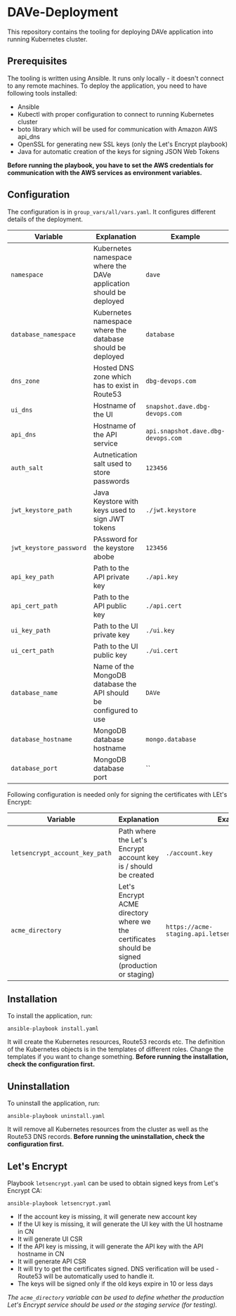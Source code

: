 # DAVe-Deployment

This repository contains the tooling for deploying DAVe application into running Kubernetes cluster.

## Prerequisites

The tooling is written using Ansible. It runs only locally - it doesn't connect to any remote machines. To deploy the application, you need to have following tools installed:
* Ansible
* Kubectl with proper configuration to connect to running Kubernetes cluster
* boto library which will be used for communication with Amazon AWS api_dns
* OpenSSL for generating new SSL keys (only the Let's Encrypt playbook)
* Java for automatic creation of the keys for signing JSON Web Tokens

**Before running the playbook, you have to set the AWS credentials for communication with the AWS services as environment variables.**

## Configuration

The configuration is in `group_vars/all/vars.yaml`. It configures different details of the deployment.

| Variable | Explanation | Example |
|--------|-------------|---------|
| `namespace` | Kubernetes namespace where the DAVe application should be deployed | `dave` |
| `database_namespace` | Kubernetes namespace where the database should be deployed | `database` |
| `dns_zone` | Hosted DNS zone which has to exist in Route53 | `dbg-devops.com` |
| `ui_dns` | Hostname of the UI | `snapshot.dave.dbg-devops.com` |
| `api_dns` | Hostname of the API service | `api.snapshot.dave.dbg-devops.com` |
| `auth_salt` | Autnetication salt used to store passwords | `123456` |
| `jwt_keystore_path` | Java Keystore with keys used to sign JWT tokens | `./jwt.keystore` |
| `jwt_keystore_password` | PAssword for the keystore abobe | `123456` |
| `api_key_path` | Path to the API private key | `./api.key` |
| `api_cert_path` | Path to the API public key | `./api.cert` |
| `ui_key_path` | Path to the UI private key | `./ui.key` |
| `ui_cert_path` | Path to the UI public key | `./ui.cert` |
| `database_name` | Name of the MongoDB database the API should be configured to use | `DAVe` |
| `database_hostname` | MongoDB database hostname | `mongo.database` |
| `database_port` | MongoDB database port | `` |

Following configuration is needed only for signing the certificates with LEt's Encrypt:

| Variable | Explanation | Example |
|--------|-------------|---------|
| `letsencrypt_account_key_path` | Path where the Let's Encrypt account key is / should be created | `./account.key` |
| `acme_directory` | Let's Encrypt ACME directory where we the certificates should be signed (production or staging) | `https://acme-staging.api.letsencrypt.org/directory` |

## Installation

To install the application, run:
```
ansible-playbook install.yaml
```

It will create the Kubernetes resources, Route53 records etc. The definition of the Kubernetes objects is in the templates of different roles. Change the templates if you want to change something. **Before running the installation, check the configuration first.**

## Uninstallation

To uninstall the application, run:
```
ansible-playbook uninstall.yaml
```

It will remove all Kubernetes resources from the cluster as well as the Route53 DNS records. **Before running the uninstallation, check the configuration first.**

## Let's Encrypt

Playbook `letsencrypt.yaml` can be used to obtain signed keys from Let's Encrypt CA:
```
ansible-playbook letsencrypt.yaml
```

* If the account key is missing, it will generate new account key
* If the UI key is missing, it will generate the UI key with the UI hostname in CN
* It will generate UI CSR
* If the API key is missing, it will generate the API key with the API hostname in CN
* It will generate API CSR
* It will try to get the certificates signed. DNS verification will be used - Route53 will be automatically used to handle it.
* The keys will be signed only if the old keys expire in 10 or less days

*The `acme_directory` variable can be used to define whether the production Let's Encrypt service should be used or the staging service (for testing).*
